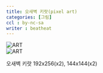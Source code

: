 ```yaml
---
title: 오새벽 키랏(pixel art)
categories: [그림]
ccl : by-nc-sa
writer : beatheat
---
```


![ART](https://cdn.discordapp.com/attachments/987651683687481394/1100068663870099516/oh_dawn_192x2.png)   
![ART](https://cdn.discordapp.com/attachments/987651683687481394/1100069146995204166/x2.png)


오새벽 키랏 192x256(x2), 144x144(x2)